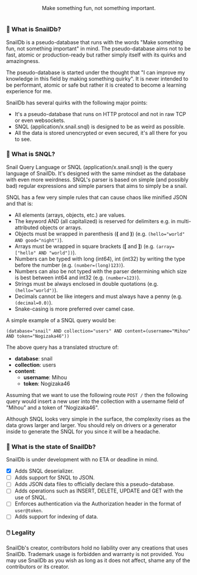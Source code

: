 <div align=center>
    Make something fun, not something important.
</div>

#

### 🐌 What is SnailDb?

SnailDb is a pseudo-database that runs with the words "Make something fun, not something important" in mind. The pseudo-database 
aims not to be fast, atomic or production-ready but rather simply itself with its quirks and amazingness.

The pseudo-database is started under the thought that "I can improve my knowledge in this field by making something quirky". It is 
never intended to be performant, atomic or safe but rather it is created to become a learning experience for me.

SnailDb has several quirks with the following major points:
- It's a pseudo-database that runs on HTTP protocol and not in raw TCP or even websockets.
- SNQL (application/x.snail.snql) is designed to be as weird as possible.
- All the data is stored unencrypted or even secured, it's all there for you to see.

### 🌃 What is SNQL?

Snail Query Language or SNQL (application/x.snail.snql) is the query language of SnailDb. It's designed with the same mindset as 
the database with even more weirdness. SNQL's parser is based on simple (and possibly bad) regular expressions and simple parsers 
that aims to simply be a snail.

SNQL has a few very simple rules that can cause chaos like minified JSON and that is:
- All elements (arrays, objects, etc.) are values.
- The keyword AND (all capitalized) is reserved for delimiters e.g. in multi-attributed objects or arrays.
- Objects must be wrapped in parenthesis (**(** and **)**) (e.g. `(hello="world" AND good="night")`).
- Arrays must be wrapped in square brackets (**[** and **]**) (e.g. `(array=["hello" AND "world"])`).
- Numbers can be typed with long (int64), int (int32) by writing the type before the number (e.g. `(number=(long)123)`).
- Numbers can also be not typed with the parser determining which size is best between int64 and int32 (e.g. `(number=123)`).
- Strings must be always enclosed in double quotations (e.g. `(hello="world")`).
- Decimals cannot be like integers and must always have a penny (e.g. `(decimal=0.0)`).
- Snake-casing is more preferred over camel case.

A simple example of a SNQL query would be:
```snql
(database="snail" AND collection="users" AND content=(username="Mihou" AND token="Nogizaka46"))
```

The above query has a translated structure of:
- **database**: snail
- **collection**: users
- **content**:
  - **username**: Mihou
  - **token**: Nogizaka46

Assuming that we want to use the following route `POST /` then the following query would insert a new user 
into the collection with a username field of "Mihou" and a token of "Nogizaka46".

Although SNQL looks very simple in the surface, the complexity rises as the data grows larger and larger. You should rely 
on drivers or a generator inside to generate the SNQL for you since it will be a headache.

### 💭 What is the state of SnailDb?

SnailDb is under development with no ETA or deadline in mind.
- [x] Adds SNQL deserializer.
- [ ] Adds support for SNQL to JSON.
- [ ] Adds JSON data files to officially declare this a pseudo-database.
- [ ] Adds operations such as INSERT, DELETE, UPDATE and GET with the use of SNQL.
- [ ] Enforces authentication via the Authorization header in the format of `user@token`.
- [ ] Adds support for indexing of data.

### 🖱️ Legality

SnailDb's creator, contributors hold no liability over any creations that uses SnailDb. Trademark usage is forbidden and 
warranty is not provided. You may use SnailDb as you wish as long as it does not affect, shame any of the contributors or its creator.